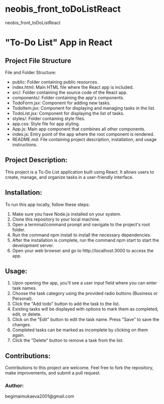 # neobis_front_toDoListReact
neobis_front_toDoListReact

<h1>"To-Do List" App in React</h1>
<h2>Project File Structure</h2>
<p>File and Folder Structure:</p>
<ul>
  <li>public: Folder containing public resources.</li>
  <li>index.html: Main HTML file where the React app is included.</li>
  <li>src/: Folder containing the source code of the React app.</li>
  <li>components/: Folder containing the app's components.</li>
  <li>TodoForm.jsx: Component for adding new tasks.</li>
  <li>TodoItem.jsx: Component for displaying and managing tasks in the list.</li>
  <li>TodoList.jsx: Component for displaying the list of tasks.</li>
  <li>styles/: Folder containing style files.</li>
  <li>app.css: Style file for app styling.</li>
  <li>App.js: Main app component that combines all other components.</li>
  <li>index.js: Entry point of the app where the root component is rendered.</li>
  <li>README.md: File containing project description, installation, and usage instructions.</li>
</ul>
<h2>Project Description:</h2>
<p>This project is a To-Do List application built using React. It allows users to create, manage,
  and organize tasks in a user-friendly interface.</p>

<h2>Installation:</h2>
<p>To run this app locally, follow these steps:</p>
<ol>
  <li>Make sure you have Node.js installed on your system.</li>
  <li>Clone this repository to your local machine.</li>
  <li>Open a terminal/command prompt and navigate to the project's root folder.</li>
  <li>Run the command npm install to install the necessary dependencies.</li>
  <li>After the installation is complete, run the command npm start to start the development server.</li>
  <li>Open your web browser and go to http://localhost:3000 to access the app.</li>
</ol>

<h2>Usage:</h2>
<ol>
  <li>Upon opening the app, you'll see a user input field where you can enter task names.</li>
  <li>Choose the task category using the provided radio buttons (Business or Personal).</li>
  <li>Click the "Add todo" button to add the task to the list.</li>
  <li>Existing tasks will be displayed with options to mark them as completed, edit, or delete.</li>
  <li>Click on the "Edit" button to edit the task name. Press "Save" to save the changes.</li>
  <li>Completed tasks can be marked as incomplete by clicking on them again.</li>
  <li>Click the "Delete" button to remove a task from the list.</li>
</ol>

<h2>Contributions:</h2>
<p>Contributions to this project are welcome. Feel free to fork the repository, make improvements, and submit a pull request.</p>

<h3>Author:</h3>
<p>begimaimukaeva2001@gmail.com</p>